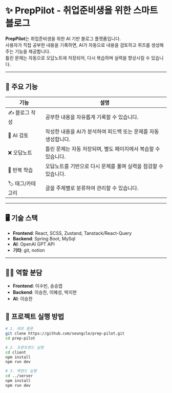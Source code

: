 # ✨ PrepPilot - 취업준비생을 위한 스마트 블로그

**PrepPilot**는 취업준비생을 위한 AI 기반 블로그 플랫폼입니다.  
사용자가 직접 공부한 내용을 기록하면, AI가 자동으로 내용을 검토하고 퀴즈를 생성해주는 기능을 제공합니다.  
틀린 문제는 자동으로 오답노트에 저장되어, 다시 복습하며 실력을 향상시킬 수 있습니다.

---

## 🌟 주요 기능

| 기능 | 설명 |
|------|------|
| ✍️ 블로그 작성 | 공부한 내용을 자유롭게 기록할 수 있습니다. |
| 🤖 AI 검토 | 작성한 내용을 AI가 분석하여 피드백 또는 문제를 자동 생성합니다. |
| ❌ 오답노트 | 틀린 문제는 자동 저장되며, 별도 페이지에서 복습할 수 있습니다. |
| 🔁 반복 학습 | 오답노트를 기반으로 다시 문제를 풀며 실력을 점검할 수 있습니다. |
| 🏷️ 태그/카테고리 | 글을 주제별로 분류하여 관리할 수 있습니다. |

---

## 🖥️ 기술 스택

- **Frontend**: React, SCSS, Zustand, Tanstack/React-Query
- **Backend**: Spring Boot, MySql  
- **AI**: OpenAI GPT API  
- **기타**: git, notion

---

## 🧑‍💻 역할 분담

- **Frontend**: 이수빈, 송승엽 
- **Backend**: 이승찬, 이혜성, 박지현  
- **AI**: 이승찬

## 🚀 프로젝트 실행 방법

```bash
# 1. 레포 클론
git clone https://github.com/seungcle/prep-pilot.git
cd prep-pilot

# 2. 프론트엔드 실행
cd client
npm install
npm run dev

# 3. 백엔드 실행
cd ../server
npm install
npm run dev
